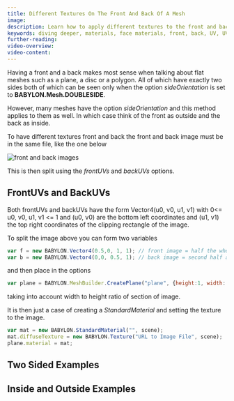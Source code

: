 ```yaml
---
title: Different Textures On The Front And Back Of A Mesh
image: 
description: Learn how to apply different textures to the front and back of a mesh.
keywords: diving deeper, materials, face materials, front, back, UV, UVs
further-reading:
video-overview:
video-content:
---
```


Having a front and a back makes most sense when talking about flat meshes such as a plane, a disc or a polygon. All of which have exactly two sides both of which can be seen only when the option _sideOrientation_ is set to **BABYLON.Mesh.DOUBLESIDE**.

However, many meshes have the option _sideOrientation_ and this method applies to them as well. In which case think of the front as outside and the back as inside.

To have different textures front and back the front and back image must be in the same file, like the one below

![front and back images](/img/how_to/different-material-front-back/card.jpg)

This is then split using the _frontUVs_ and _backUVs_ options.


## FrontUVs and BackUVs

Both frontUVs and backUVs have the form Vector4(u0, v0, u1, v1) with 0&lt;=  u0, v0, u1, v1 &lt;= 1 and 
(u0, v0) are the bottom left coordinates and (u1, v1) the top right coordinates of the clipping rectangle 
of the image.

To split the image above you can form two variables

```javascript
var f = new BABYLON.Vector4(0.5,0, 1, 1); // front image = half the whole image along the width 
var b = new BABYLON.Vector4(0,0, 0.5, 1); // back image = second half along the width 
```

and then place in the options

```javascript
var plane = BABYLON.MeshBuilder.CreatePlane("plane", {height:1, width: 0.665, sideOrientation: BABYLON.Mesh.DOUBLESIDE, frontUVs: f, backUVs: b}, scene);
```

taking into account width to height ratio of section of image.

It is then just a case of creating a _StandardMaterial_ and setting the texture to the image.

```javascript
var mat = new BABYLON.StandardMaterial("", scene);
mat.diffuseTexture = new BABYLON.Texture("URL to Image File", scene);
plane.material = mat;
```

## Two Sided Examples

<Playground id="#LXZPJK#3" title="Different Images On A Plane" description="Simple example of applying different images to the front and back of a plane." image="/img/playgroundsAndNMEs/features/divingDeeperFrontBack1.jpg"/>
<Playground id="#4G18GY#2" title="Different Images On A Polygon" description="Simple example of applying different images to the front and back of a Polygon." image="/img/playgroundsAndNMEs/features/divingDeeperFrontBack2.jpg"/>

## Inside and Outside Examples

<Playground id="#165IV6#74" title="Different Images On A Tube" description="Simple example of applying different images to the front and back of a tube." image="/img/playgroundsAndNMEs/features/divingDeeperFrontBack3.jpg"/>
<Playground id="#K6M44R#3" title="Image On The Outside Of A Sphere" description="Simple example of applying an image to the outside of a sphere." image="/img/playgroundsAndNMEs/features/divingDeeperFrontBack4.jpg"/>
<Playground id="#K6M44R#4" title="Image On The Inside Of A Sphere" description="Simple example of applying an image to the inside of a sphere." image="/img/playgroundsAndNMEs/features/divingDeeperFrontBack5.jpg"/>
